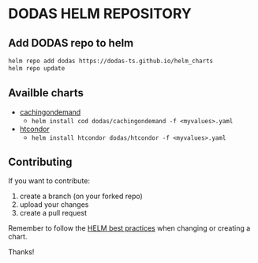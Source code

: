 # DODAS HELM REPOSITORY

## Add DODAS repo to helm

```bash
helm repo add dodas https://dodas-ts.github.io/helm_charts
helm repo update
```

## Availble charts

- [cachingondemand](stable/cachingondemand/README.md)
    - `helm install cod dodas/cachingondemand -f <myvalues>.yaml`
- [htcondor](stable/htcondor/README.md)
    - `helm install htcondor dodas/htcondor -f <myvalues>.yaml`

## Contributing

If you want to contribute:

1. create a branch (on your forked repo)
2. upload your changes
3. create a pull request

Remember to follow the [HELM best practices](https://helm.sh/docs/topics/chart_best_practices/) when changing or creating a chart.

Thanks!